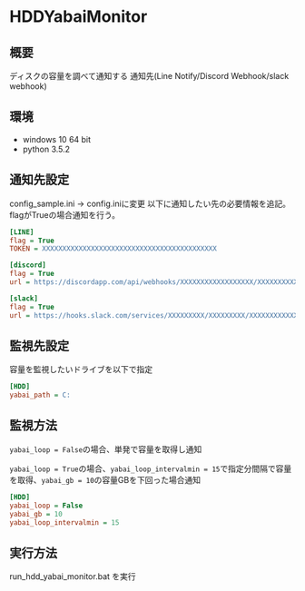 # HDDYabaiMonitor
## 概要
ディスクの容量を調べて通知する
通知先(Line Notify/Discord Webhook/slack webhook)

## 環境
- windows 10 64 bit
- python 3.5.2

## 通知先設定
config_sample.ini -> config.iniに変更
以下に通知したい先の必要情報を追記。
flagがTrueの場合通知を行う。
```config.ini
[LINE]
flag = True
TOKEN = XXXXXXXXXXXXXXXXXXXXXXXXXXXXXXXXXXXXXXXXXXX

[discord]
flag = True
url = https://discordapp.com/api/webhooks/XXXXXXXXXXXXXXXXXX/XXXXXXXXXXXXXXXXXXXXXXXXXXXXXXXXXXXXXXXXXXXXXXXXXXXXXXXXXXXXXXXXXXXX

[slack]
flag = True
url = https://hooks.slack.com/services/XXXXXXXXX/XXXXXXXXX/XXXXXXXXXXXXXXXXXXXXXXXX
``` 

## 監視先設定
容量を監視したいドライブを以下で指定
```config.ini
[HDD]
yabai_path = C:
```

## 監視方法
`yabai_loop = False`の場合、単発で容量を取得し通知

`yabai_loop = True`の場合、`yabai_loop_intervalmin = 15`で指定分間隔で容量を取得、`yabai_gb = 10`の容量GBを下回った場合通知
```config.ini
[HDD]
yabai_loop = False
yabai_gb = 10
yabai_loop_intervalmin = 15
```

## 実行方法
run_hdd_yabai_monitor.bat を実行
